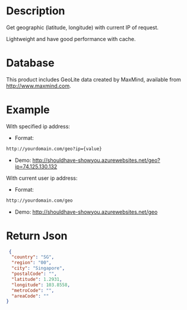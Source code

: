 # Description
Get geographic (latitude, longitude) with current IP of request.

Lightweight and have good performance with cache.

# Database
This product includes GeoLite data created by MaxMind, available from 
<a href="http://www.maxmind.com" target="_blank">http://www.maxmind.com</a>.

# Example
With specified ip address:
- Format: 
```sh 
http://yourdomain.com/geo?ip={value} 
```
- Demo: <a href="http://shouldhave-showyou.azurewebsites.net/geo?ip=74.125.130.132" target="_blank">http://shouldhave-showyou.azurewebsites.net/geo?ip=74.125.130.132</a>

With current user ip address:
- Format: 
```sh
http://yourdomain.com/geo
```
- Demo: <a href="http://shouldhave-showyou.azurewebsites.net/geo" target="_blank">http://shouldhave-showyou.azurewebsites.net/geo</a>

# Return Json
```json
 {
  "country": "SG",
  "region": "00",
  "city": "Singapore",
  "postalCode": "",
  "latitude": 1.2931,
  "longitude": 103.8558,
  "metroCode": "",
  "areaCode": ""
}
```
